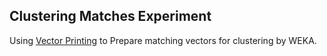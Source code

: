 ## Clustering Matches Experiment ##

Using [Vector Printing](https://bitbucket.org/tomers77/ontobuilder-research-environment/wiki/VectorPrinterUsingExact) to Prepare matching vectors for clustering by WEKA.
